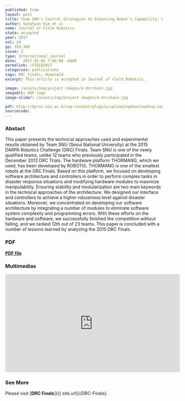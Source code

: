 ```yaml
---
published: true
layout: post
title: Team SNU's Control Strategies to Enhancing Robot's Capability- Lessons from the DARPA Robotics Challenge Finals 2015 
author: Sanghyun Kim et al
name: Journal of Field Robotics
state: accepted 
year: 2017
vol: 34
pp: 359-380
issue: 2
type: International_journal
date:   2017-05-05 7:00:00 -0400
permalink: /FIELD2017
categories: publications
tags: DRC_Finals, Humanoid
excerpt: This article is accepted in Journal of Field Robotics. 

image: /assets/img/project-images/4.drc/main.jpg
imageAlt: HQP logo
image-slider: /assets/img/project-images/4.drc/main.jpg

pdf: http://dyros.snu.ac.kr/wp-content/plugins/uploadingdownloading-non-latin-filename/download.php?id=3231
sourcecode: 
---
```


### Abstact 
This paper presents the technical approaches used and experimental results obtained by Team SNU (Seoul National University) at the 2015 DARPA Robotics Challenge (DRC) Finals. Team SNU is one of the newly qualified teams, unlike 12 teams who previously participated in the December 2013 DRC Trials. The hardware platform THORMANG, which we used, has been developed by ROBOTIS. THORMANG is one of the smallest robots at the DRC Finals. Based on this platform, we focused on developing software architecture and controllers in order to perform complex tasks in disaster response situations and modifying hardware modules to maximize manipulability. Ensuring stability and modularization are two main keywords in the technical approaches of the architecture. We designed our interface and controllers to achieve a higher robustness level against disaster situations. Moreover, we concentrated on developing our software architecture by integrating a number of modules to eliminate software system complexity and programming errors. With these efforts on the hardware and software, we successfully finished the competition without falling, and we ranked 12th out of 23 teams. This paper is concluded with a number of lessons learned by analyzing the 2015 DRC Finals. 

### PDF 
[**PDF file**](http://dyros.snu.ac.kr/wp-content/plugins/uploadingdownloading-non-latin-filename/download.php?id=3231)

### Multimedias
<div class="row projects-display">
    <div class="twelve columns images">
        <div class="video-container">
            <iframe width="560" height="315" src="https://www.youtube.com/embed/aWpyfKkbzf0" frameborder="0" allowfullscreen></iframe>
        </div>
    </div>
</div>

### See More
Please visit [**DRC Finals**]({{ site.url}}/DRC-Finals).

